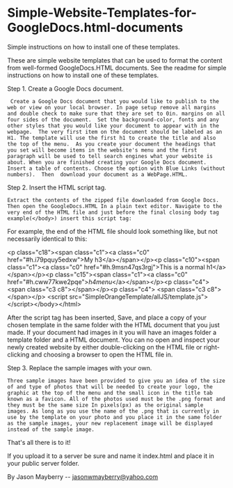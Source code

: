 # Simple-Website-Templates-for-GoogleDocs.html-documents

Simple instructions on how to install one of these templates.

These are simple website templates that can be used to format the content from well-formed GoogleDocs.HTML documents. See the readme for simple instructions on how to install one of these templates.


Step 1.      Create a Google Docs document.

     Create a Google Docs document that you would like to publish to the web or view on your local browser. In page setup remove all margins and double check to make sure that they are set to 0in. margins on all four sides of the document.  Set the background-color, fonts and any other styles that you would like your document to appear with in the webpage.  The very first item on the document should be labeled as an H1. The template will use the first h1 to create the title and also the top of the menu.  As you create your document the headings that you set will become items in the website's menu and the first paragraph will be used to tell search engines what your website is about. When you are finished creating your Google Docs document.  Insert a table of contents. Choose the option with Blue Links (without numbers).  Then  download your document as a WebPage.HTML.
     

Step 2.      Insert the HTML script tag.

    Extract the contents of the zipped file downloaded from Google Docs. Then open the GoogleDocs.HTML In a plain text editor. Navigate to the very end of the HTML file and just before the final closing body tag example(</body>) insert this script tag:

<script src="SimpleOrangeTemplate/allJS/template.js"></script>

For example, the end of the HTML file should look something like, but not necessarily identical to this:

&lt;p class=&quot;c18&quot;&gt;&lt;span class=&quot;c1&quot;&gt;&lt;a class=&quot;c0&quot; href=&quot;#h.i79pquy5edxw&quot;&gt;My h3&lt;/a&gt;&lt;/span&gt;&lt;/p&gt;&lt;p class=&quot;c10&quot;&gt;&lt;span class=&quot;c1&quot;&gt;&lt;a class=&quot;c0&quot; href=&quot;#h.9msn47qs3rgj&quot;&gt;This is a normal h1&lt;/a&gt;&lt;/span&gt;&lt;/p&gt;&lt;p class=&quot;c15&quot;&gt;&lt;span class=&quot;c1&quot;&gt;&lt;a class=&quot;c0&quot; href=&quot;#h.cww77kwe2pqe&quot;&gt;_h4menu_&lt;/a&gt;&lt;/span&gt;&lt;/p&gt;&lt;p class=&quot;c4&quot;&gt;&lt;span class=&quot;c3 c8&quot;&gt;&lt;/span&gt;&lt;/p&gt;&lt;p class=&quot;c4&quot;&gt;
&lt;span class=&quot;c3 c8&quot;&gt;&lt;/span&gt;&lt;/p&gt;
&lt;script src=&quot;SimpleOrangeTemplate/allJS/template.js&quot;&gt;&lt;/script&gt;&lt;/body&gt;&lt;/html&gt;

After the script tag has been inserted, Save, and place a copy of your chosen template in the same folder with the HTML document that you just made. If your document had images in it you will have an images folder a template folder and a HTML document.
You can no open and inspect your newly created website by either double-clicking on the HTML file or right-clicking and choosing a browser to open the HTML file in.


Step 3.      Replace the sample images with your own.

    Three sample images have been provided to give you an idea of the size of and type of photos that will be needed to create your logo, the graphic at the top of the menu and the small icon in the title tab known as a favicon. All of the photos used must be the .png format and they must be the same size In pixels(px) as the original sample images. As long as you use the name of the .png that is currently in use by the template on your photo and you place it in the same folder as the sample images, your new replacement image will be displayed instead of the sample image. 

   That's all there is to it! 
   
If you upload it to a server be sure and name it  index.html  and place it in your public server folder.

By Jason Mayberry  --   jasonwmayberry@yahoo.com

